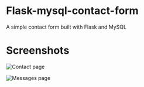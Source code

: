 # Flask-mysql-contact-form
A simple contact form built with Flask and MySQL

# Screenshots
![Contact page](https://i.imgur.com/WOJECND.png)

![Messages page](https://i.imgur.com/lUuvs7h.png)
